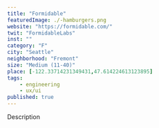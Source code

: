 ```yaml
---
title: "Formidable"
featuredImage: ./-hamburgers.png
website: "https://formidable.com/"
twit: "FormidableLabs"
inst: ""
category: "F"
city: "Seattle"
neighborhood: "Fremont"
size: "Medium (11-40)"
place: [-122.33714231349431,47.614224613123895]
tags:
    - engineering
    - ux/ui
published: true
---
```


Description
